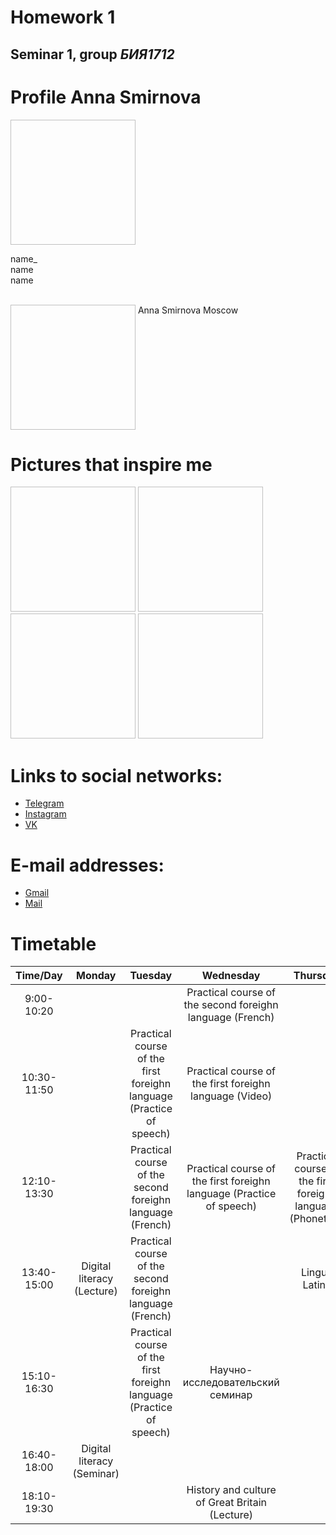 # Homework 1
## Seminar 1, group *БИЯ1712*

# Profile Anna Smirnova 

<img scr="https://pp.userapi.com/c637725/v637725238/41f6d/Mcc4RwIDMxc.jpg" width="200" height="200" align="top"/>                     <p>name_<br>
name<br>
name</p>


<br><img scr="https://pp.userapi.com/c637725/v637725238/41f6d/Mcc4RwIDMxc.jpg" width="200" height="200" align="top"> 
  Anna Smirnova                                                                                                                      Moscow
  
# Pictures that inspire me
<img scr="https://pp.userapi.com/c841030/v841030913/55ee4/7ctHybpbAxY.jpg" width="200" height="200"/>   <img scr="https://pp.userapi.com/c834301/v834301156/41a5e/uPowXJlQMes.jpg" width="200" height="200"/>   <img scr="https://pp.userapi.com/c840025/v840025156/1d3be/7C6qm1nLc48.jpg" width="200" height="200"/>   <img scr="https://pp.userapi.com/c639429/v639429962/61026/bxv1aUL0dHU.jpg" width="200" height="200"/>




# Links to social networks:
* [Telegram](https://t.me/annushc)
* [Instagram](https://www.instagram.com/annushc/)
* [VK](https://vk.com/annushc)
# E-mail addresses:
* [Gmail](mailto:annushc@gmail.ru)
* [Mail](mailto:annushc@mail.ru)
# Timetable
Time/Day|Monday|Tuesday|Wednesday|Thursday|Friday|Saturday
:---:|:---:|:---:|:---:|:---:|:---:|:---:|
|9:00-10:20|||Practical course of the second foreighn language (French)
10:30-11:50||Practical course of the first foreighn language (Practice of speech)|Practical course of the first foreighn language (Video)||Practical course of the first foreighn language (Grammar)|
12:10-13:30||Practical course of the second foreighn language (French)|Practical course of the first foreighn language (Practice of speech)|Practical course of the first foreighn language (Phonetics)|Practical course of the first foreighn language (Grammar)|
13:40-15:00|Digital literacy (Lecture)|Practical course of the second foreighn language (French)||Lingua Latina||
15:10-16:30||Practical course of the first foreighn language (Practice of speech)|Научно-исследовательский семинар||History and culture of Great Britain (Seminar)|
16:40-18:00|Digital literacy (Seminar)||||
18:10-19:30|||History and culture of Great Britain (Lecture)|||


